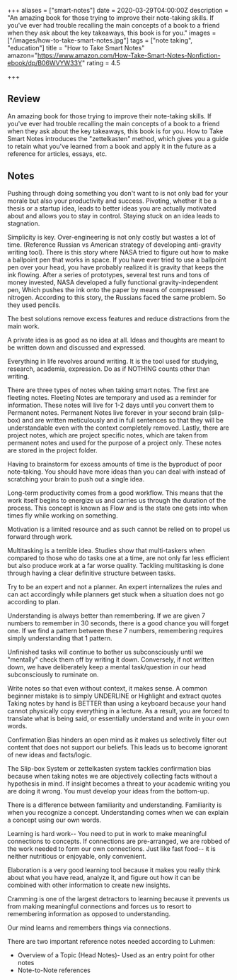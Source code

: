 +++
aliases = ["smart-notes"]
date = 2020-03-29T04:00:00Z
description = "An amazing book for those trying to improve their note-taking skills. If you've ever had trouble recalling the main concepts of a book to a friend when they ask about the key takeaways, this book is for you."
images = ["/images/how-to-take-smart-notes.jpg"]
tags = ["note taking", "education"]
title = "How to Take Smart Notes"
amazon="https://www.amazon.com/How-Take-Smart-Notes-Nonfiction-ebook/dp/B06WVYW33Y"
rating = 4.5

+++
## Review
An amazing book for those trying to improve their note-taking skills. If you've ever had trouble recalling the main concepts of a book to a friend when they ask about the key takeaways, this book is for you. How to Take Smart Notes introduces the "zettelkasten" method, which gives you a guide to retain what you've learned from a book and apply it in the future as a reference for articles, essays, etc.

## Notes


Pushing through doing something you don't want to is not only bad for your morale but also your productivity and success. Pivoting, whether it be a thesis or a startup idea, leads to better ideas you are actually motivated about and allows you to stay in control. Staying stuck on an idea leads to stagnation.	

Simplicity is key. Over-engineering is not only costly but wastes a lot of time. (Reference Russian vs American strategy of developing anti-gravity writing tool).
There is this story where NASA tried to figure out how to make a ballpoint pen that works in space. If you have ever tried to use a ballpoint pen over your head, you have probably realized it is gravity that keeps the ink flowing. After a series of prototypes, several test runs and tons of money invested, NASA developed a fully functional gravity-independent pen, Which pushes the ink onto the paper by means of compressed nitrogen. According to this story, the Russians faced the same problem. So they used pencils.

The best solutions remove excess features and reduce distractions from the main work.

A private idea is as good as no idea at all. Ideas and thoughts are meant to be written down and discussed and expressed.

Everything in life revolves around writing. It is the tool used for studying, research, academia, expression. Do as if NOTHING counts other than writing.

There are three types of notes when taking smart notes. The first are fleeting notes. Fleeting Notes are temporary and used as a reminder for information. These notes will live for 1-2 days until you convert them to Permanent notes. Permanent Notes live forever in your second brain (slip-box) and are written meticulously and in full sentences so that they will be understandable even with the context completely removed. Lastly, there are project notes, which are project specific notes, which are taken from permanent notes and used for the purpose of a project only. These notes are stored in the project folder.

Having to brainstorm for excess amounts of time is the byproduct of poor note-taking. You should have more ideas than you can deal with instead of scratching your brain to push out a single idea.

Long-term productivity comes from a good workflow. This means that the work itself begins to energize us and carries us through the duration of the process. This concept is known as Flow and is the state one gets into when times fly while working on something.

Motivation is a limited resource and as such cannot be relied on to propel us forward through work.

Multitasking is a terrible idea. Studies show that multi-taskers when compared to those who do tasks one at a time, are not only far less efficient but also produce work at a far worse quality. Tackling multitasking is done through having a clear definitive structure between tasks.

Try to be an expert and not a planner. An expert internalizes the rules and can act accordingly while planners get stuck when a situation does not go according to plan.

Understanding is always better than remembering. If we are given 7 numbers to remember in 30 seconds, there is a good chance you will forget one. If we find a pattern between these 7 numbers, remembering requires simply understanding that 1 pattern.

Unfinished tasks will continue to bother us subconsciously until we "mentally" check them off by writing it down. Conversely, if not written down, we have deliberately keep a mental task/question in our head subconsciously to ruminate on.

Write notes so that even without context, it makes sense. A common beginner mistake is to simply UNDERLINE or Highlight and extract quotes
Taking notes by hand is BETTER than using a keyboard because your hand cannot physically copy everything in a lecture. As a result, you are forced to translate what is being said, or essentially understand and write in your own words.

Confirmation Bias hinders an open mind as it makes us selectively filter out content that does not support our beliefs. This leads us to become ignorant of new ideas and facts/logic.

The Slip-box System or zettelkasten system tackles confirmation bias because when taking notes we are objectively collecting facts without a hypothesis in mind. If insight becomes a threat to your academic writing you are doing it wrong. You must develop your ideas from the bottom-up.

There is a difference between familiarity and understanding. Familiarity is when you recognize a concept. Understanding comes when we can explain a concept using our own words.

Learning is hard work-- You need to put in work to make meaningful connections to concepts. If connections are pre-arranged, we are robbed of the work needed to form our own connections. Just like fast food-- it is neither nutritious or enjoyable, only convenient.

Elaboration is a very good learning tool because it makes you really think about what you have read, analyze it, and figure out how it can be combined with other information to create new insights.

Cramming is one of the largest detractors to learning because it prevents us from making meaningful connections and forces us to resort to remembering information as opposed to understanding.

Our mind learns and remembers things via connections. 

There are two important reference notes needed according to Luhmen:
- Overview of a Topic (Head Notes)- Used as an entry point for other notes
- Note-to-Note references

